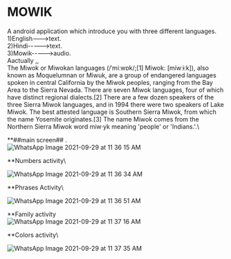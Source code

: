 # MOWIK
A android application which introduce you with three different languages.\
1)English--->text.\
2)Hindi----->text.\
3)Mowik----->audio.\
Aactually ,,\
The Miwok or Miwokan languages (/ˈmiːwɒk/;[1] Miwok: [míwːɨːk]), also known as Moquelumnan or Miwuk, are a group of endangered languages spoken in central California by the Miwok peoples, ranging from the Bay Area to the Sierra Nevada. There are seven Miwok languages, four of which have distinct regional dialects.[2] There are a few dozen speakers of the three Sierra Miwok languages, and in 1994 there were two speakers of Lake Miwok. The best attested language is Southern Sierra Miwok, from which the name Yosemite originates.[3] The name Miwok comes from the Northern Sierra Miwok word miw·yk meaning 'people' or 'Indians.'.\


**##main screen## .\
![WhatsApp Image 2021-09-29 at 11 36 15 AM](https://user-images.githubusercontent.com/88109183/135213158-852b5968-b85e-46b3-9b46-228b732bdce9.jpeg)

**Numbers activity\

![WhatsApp Image 2021-09-29 at 11 36 34 AM](https://user-images.githubusercontent.com/88109183/135213416-25847987-801c-45e0-83b2-193b60faecca.jpeg)
 
 
**Phrases Activity\
 
![WhatsApp Image 2021-09-29 at 11 36 51 AM](https://user-images.githubusercontent.com/88109183/135213524-bd7488fc-0f78-4cfb-a412-0fb0ba67a77b.jpeg)
 
**Family activity\
 ![WhatsApp Image 2021-09-29 at 11 37 16 AM](https://user-images.githubusercontent.com/88109183/135213636-083de4f3-ef5d-49ca-93ea-aa3860133504.jpeg)
 
**Colors activity\
 
![WhatsApp Image 2021-09-29 at 11 37 35 AM](https://user-images.githubusercontent.com/88109183/135213787-6c18f539-9dae-4b06-828f-a69c12f4055e.jpeg)
 

